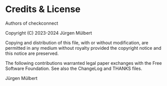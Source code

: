 # Credits & License

Authors of checkconnect

Copyright (C) 2023-2024 Jürgen Mülbert

Copying and distribution of this file, with or without modification, are permitted in any medium without royalty provided the copyright notice and this notice are preserved.

The following contributions warranted legal paper exchanges with the Free Software Foundation. See also the ChangeLog and THANKS files.

Jürgen Mülbert

